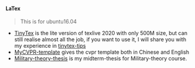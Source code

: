 #### LaTex

> This is for ubuntu16.04

- [TinyTex](./TinyTex) is the lite version of texlive 2020 with only 500M size, but can still realise almost all the job, if you want to use it, I will share you with my experience in [tinytex-tips](./tinytex-tips.md)
- [MyCVPR-template](./MyCVPR-template) gives the cvpr template both in Chinese and English
- [Military-theory-thesis](./Military-theory-thesis) is my midterm-thesis for Military-theory course.
